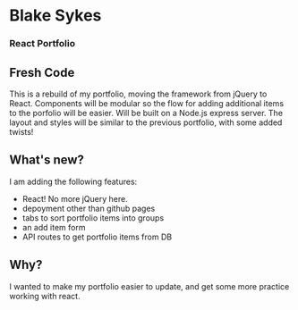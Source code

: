 # Blake Sykes
### React Portfolio

## Fresh Code
This is a rebuild of my portfolio, moving the framework from jQuery to React. Components will be modular so the flow for adding additional items to the porfolio will be easier. Will be built on a Node.js express server. The layout and styles will be similar to the previous portfolio, with some added twists!

## What's new?
I am adding the following features:
 - React! No more jQuery here.
 - depoyment other than github pages
 - tabs to sort portfolio items into groups
 - an add item form
 - API routes to get portfolio items from DB
 
 ## Why?
I wanted to make my portfolio easier to update, and get some more practice working with react.
